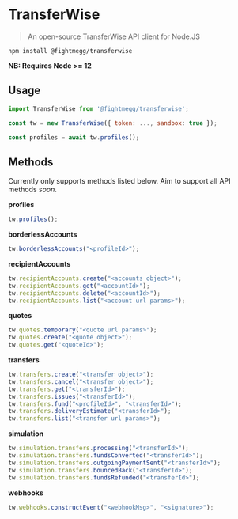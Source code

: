 # TransferWise

> An open-source TransferWise API client for Node.JS

`npm install @fightmegg/transferwise`

**NB: Requires Node >= 12**

## Usage

```js
import TransferWise from '@fightmegg/transferwise';

const tw = new TransferWise({ token: ..., sandbox: true });

const profiles = await tw.profiles();
```

## Methods

Currently only supports methods listed below. Aim to support all API methods _soon_.

**profiles**

```js
tw.profiles();
```

**borderlessAccounts**

```js
tw.borderlessAccounts("<profileId>");
```

**recipientAccounts**

```js
tw.recipientAccounts.create("<accounts object>");
tw.recipientAccounts.get("<accountId>");
tw.recipientAccounts.delete("<accountId>");
tw.recipientAccounts.list("<account url params>");
```

**quotes**

```js
tw.quotes.temporary("<quote url params>");
tw.quotes.create("<quote object>");
tw.quotes.get("<quoteId>");
```

**transfers**

```js
tw.transfers.create("<transfer object>");
tw.transfers.cancel("<transfer object>");
tw.transfers.get("<transferId>");
tw.transfers.issues("<transferId>");
tw.transfers.fund("<profileId>", "<transferId>");
tw.transfers.deliveryEstimate("<transferId>");
tw.transfers.list("<transfer url params>");
```

**simulation**

```js
tw.simulation.transfers.processing("<transferId>");
tw.simulation.transfers.fundsConverted("<transferId>");
tw.simulation.transfers.outgoingPaymentSent("<transferId>");
tw.simulation.transfers.bouncedBack("<transferId>");
tw.simulation.transfers.fundsRefunded("<transferId>");
```

**webhooks**

```js
tw.webhooks.constructEvent("<webhookMsg>", "<signature>");
```
